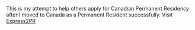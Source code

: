 This is my attempt to help others apply for Canadian Permanent Residency after I moved to Canada as a Permanent Resident successfully. Visit <a href="https://express2pr.github.io">Express2PR</a>
